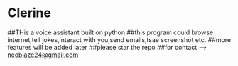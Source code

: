 # Clerine

##THis a voice assistant built on python
##this program could browse internet,tell jokes,interact with you,send emails,tsae screenshot etc.
##more features will be added later
##please star the repo
##for contact --> neoblaze24@gmail.com
